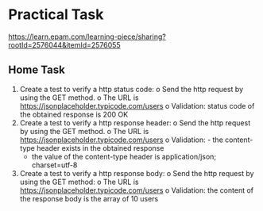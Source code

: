 # Practical Task

https://learn.epam.com/learning-piece/sharing?rootId=2576044&itemId=2576055

## Home Task

1. Create a test to verify a http status code:
   o Send the http request by using the GET method.
   o The URL is https://jsonplaceholder.typicode.com/users
   o Validation: status code of the obtained response is 200 OK
2. Create a test to verify a http response header:
   o Send the http request by using the GET method.
   o The URL is https://jsonplaceholder.typicode.com/users
   o Validation: - the content-type header exists in the obtained response
    - the value of the content-type header is application/json; charset=utf-8
3. Create a test to verify a http response body:
   o Send the http request by using the GET method:
   o The URL is https://jsonplaceholder.typicode.com/users
   o Validation: the content of the response body is the array of 10 users